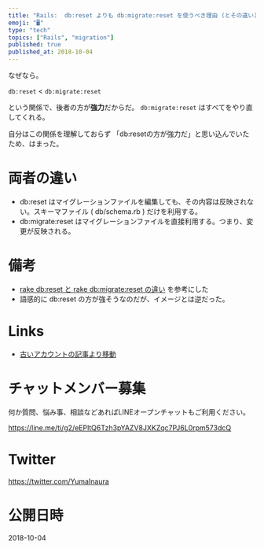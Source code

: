 ```yaml
---
title: "Rails:  db:reset よりも db:migrate:reset を使うべき理由 (とその違い)"
emoji: "🖥"
type: "tech"
topics: ["Rails", "migration"]
published: true
published_at: 2018-10-04
---
```


なぜなら。

`db:reset` < `db:migrate:reset`

という関係で、後者の方が**強力**だからだ。
`db:migrate:reset` はすべてをやり直してくれる。

自分はこの関係を理解しておらず 「db:resetの方が強力だ」と思い込んでいたため、はまった。

# 両者の違い

- db:reset はマイグレーションファイルを編集しても、その内容は反映されない。スキーマファイル ( db/schema.rb ) だけを利用する。
- db:migrate:reset はマイグレーションファイルを直接利用する。つまり、変更が反映される。

# 備考

- [rake db:reset と rake db:migrate:reset の違い](http://easyramble.com/difference-bettween-rake-db-migrate-reset.html) を参考にした
- 語感的に db:reset の方が強そうなのだが、イメージとは逆だった。

# Links

- [古いアカウントの記事より移動](https://qiita.com/Yinaura/items/6c7891452b15b2b8b1b9) 








<!-- Update From Qiita API -->

# チャットメンバー募集


何か質問、悩み事、相談などあればLINEオープンチャットもご利用ください。

https://line.me/ti/g2/eEPltQ6Tzh3pYAZV8JXKZqc7PJ6L0rpm573dcQ





# Twitter


https://twitter.com/YumaInaura


<!-- Update From Qiita API -->



# 公開日時

2018-10-04
